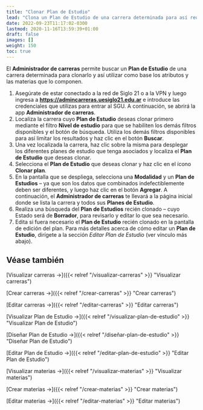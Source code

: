 ```yaml
---
title: "Clonar Plan de Estudio"
lead: "Clona un Plan de Estudio de una carrera determinada para así reutilizar los atributos y las materias que lo componen."
date: 2022-09-23T11:17:02-0300
lastmod: 2020-11-16T13:59:39+01:00
draft: false
images: []
weight: 150
toc: true
---
```

El **Administrador de carreras** permite buscar un **Plan de Estudio** de una carrera determinada para clonarlo y así utilizar como base los atributos y las materias que lo componen.

1. Asegúrate de estar conectado a la red de Siglo 21 o a la VPN y luego ingresa a **https://admincarreras.uesiglo21.edu.ar** e introduce las credenciales que utilizas para entrar al SGU. A continuación, se abrirá la app **Administrador de carreras**.
2. Localiza la carrera cuyo **Plan de Estudio** deseas clonar primero mediante el filtro **Nivel de estudio** para que se habiliten los demás filtros disponibles y el botón de búsqueda. Utiliza los demás filtros disponibles para así limitar los resultados y haz clic en el botón **Buscar**.
3. Una vez localizada la carrera, haz clic sobre la misma para desplegar los diferentes planes de estudio que tenga asociados y localiza el **Plan de Estudio** que deseas clonar.
4. Selecciona el **Plan de Estudio** que deseas clonar y haz clic en el ícono **Clonar plan**.
5. En la pantalla que se despliega, selecciona una **Modalidad** y un **Plan de Estudios** – ya que son los datos que combinados indefectiblemente deben ser diferentes, y luego haz clic en el botón **Agregar**. A continuación, el **Administrador de carreras** te llevará a la página inicial donde se lista la carrera y todos sus **Planes de Estudio**.
6. Realiza una búsqueda del **Plan de Estudios** recién clonado – cuyo Estado será de **Borrador**, para revisarlo y editar lo que sea necesario.
7. Edita si fuera necesario el **Plan de Estudio** recién clonado en la pantalla de edición del plan. Para más detalles acerca de cómo editar un **Plan de Estudio**, dirígete a la sección _Editar Plan de Estudio_ (ver vínculo más abajo).


## Véase también
[Visualizar carreras →]({{< relref "/visualizar-carreras" >}} "Visualizar carreras")

[Crear carreras →]({{< relref "/crear-carreras" >}} "Crear carreras")

[Editar carreras →]({{< relref "/editar-carreras" >}} "Editar carreras")

[Visualizar Plan de Estudio →]({{< relref "/visualizar-plan-de-estudio" >}} "Visualizar Plan de Estudio")

[Diseñar Plan de Estudio →]({{< relref "/diseñar-plan-de-estudio" >}} "Diseñar Plan de Estudio")

[Editar Plan de Estudio →]({{< relref "/editar-plan-de-estudio" >}} "Editar Plan de Estudio")

[Visualizar materias →]({{< relref "/visualizar-materias" >}} "Visualizar materias")

[Crear materias →]({{< relref "/crear-materias" >}} "Crear materias")

[Editar materias →]({{< relref "/editar-materias" >}} "Editar materias")
